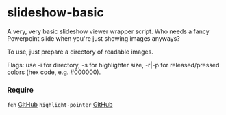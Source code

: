 # slideshow-basic
A very, very basic slideshow viewer wrapper script. Who needs a fancy Powerpoint slide when you're just showing images anyways?

To use, just prepare a directory of readable images. 

Flags: use -i for directory, -s for highlighter size, -r|-p for released/pressed colors (hex code, e.g. #000000). 


### Require
`feh` [GitHub](https://github.com/derf/feh)
`highlight-pointer` [GitHub](https://github.com/swillner/highlight-pointer)

